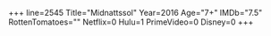 +++
line=2545
Title="Midnattssol"
Year=2016
Age="7+"
IMDb="7.5"
RottenTomatoes=""
Netflix=0
Hulu=1
PrimeVideo=0
Disney=0
+++

